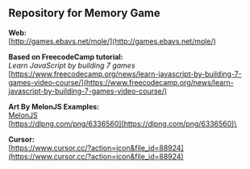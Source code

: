 ## Repository for Memory Game

**Web:**\
[http://games.ebavs.net/mole/](http://games.ebavs.net/mole/)

**Based on FreecodeCamp tutorial:**\
*Learn JavaScript by building 7 games*\
[https://www.freecodecamp.org/news/learn-javascript-by-building-7-games-video-course/](https://www.freecodecamp.org/news/learn-javascript-by-building-7-games-video-course/)

**Art By MelonJS Examples:**\
[MelonJS](https://github.com/melonjs/melonJS)\
[https://dlpng.com/png/6336560](https://dlpng.com/png/6336560)\

**Cursor:**\
[https://www.cursor.cc/?action=icon&file_id=88924](https://www.cursor.cc/?action=icon&file_id=88924)
